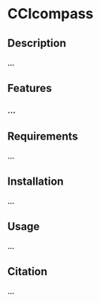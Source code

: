 # CCIcompass

## Description
#### ...

## Features
### ...

## Requirements
#### ...

## Installation
#### ...

## Usage
#### ...

## Citation
#### ...
